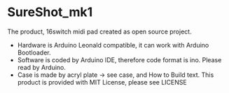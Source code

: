 # SureShot_mk1
The product, 16switch midi pad created as open source project.  
- Hardware is Arduino Leonald compatible, it can work with Arduino Bootloader.  
- Software is coded by Arduino IDE, therefore code format is ino. Please read by Arduino.
- Case is made by acryl plate  -> see case, and How to Build text.
This product is provided with MIT License, please see LICENSE
